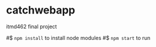 # catchwebapp
 itmd462 final project

#$ ```npm install``` to install node modules
#$ ```npm start``` to run
